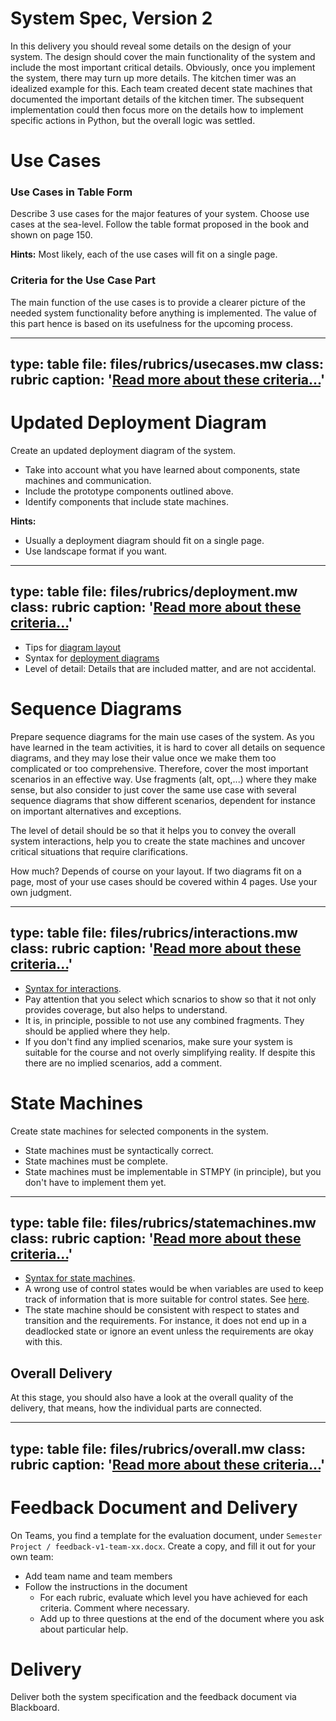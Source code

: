 # System Spec, Version 2

In this delivery you should reveal some details on the design of your system. The design should cover the main functionality of the system and include the most important critical details. Obviously, once you implement the system, there may turn up more details. The kitchen timer was an idealized example for this. Each team created decent state machines that documented the important details of the kitchen timer. The subsequent implementation could then focus more on the details how to implement specific actions in Python, but the overall logic was settled. 



# Use Cases

### Use Cases in Table Form

Describe 3 use cases for the major features of your system. Choose use cases at the sea-level. Follow the table format proposed in the book and shown on page 150.

**Hints:** Most likely, each of the use cases will fit on a single page.


### Criteria for the Use Case Part

The main function of the use cases is to provide a clearer picture of the needed system functionality before anything is implemented. 
The value of this part hence is based on its usefulness for the upcoming process.

---
type: table
file: files/rubrics/usecases.mw
class: rubric
caption: '<a href="learning-grading.html#grading-criteria">Read more about these criteria...</a>'
---


<!--
## Plans for UI Components
Your system will be fully virtual, that means, not contain any specific hardware or sensors.
Instead, you should create [GUI components](tools-gui.html) that simulate the hardware components.
Please include a list of all GUI components you intend to create for your system, and provide a first sketch of them.
-->


# Updated Deployment Diagram

Create an updated deployment diagram of the system. 

* Take into account what you have learned about components, state machines and communication.
* Include the prototype components outlined above.
* Identify components that include state machines.

**Hints:**

* Usually a deployment diagram should fit on a single page.
* Use landscape format if you want.


---
type: table
file: files/rubrics/deployment.mw
class: rubric
caption: '<a href="learning-grading.html#grading-criteria">Read more about these criteria...</a>'
---

* Tips for [diagram layout](unit-modeling-diagram-tips.html)
* Syntax for [deployment diagrams](prep-modeling.html)
* Level of detail: Details that are included matter, and are not accidental.


# Sequence Diagrams

Prepare sequence diagrams for the main use cases of the system. As you have learned in the team activities, it is hard to cover all details on sequence diagrams, and they may lose their value once we make them too complicated or too comprehensive. Therefore, cover the most important scenarios in an effective way. Use fragments (alt, opt,...) where they make sense, but also consider to just cover the same use case with several sequence diagrams that show different scenarios, dependent for instance on important alternatives and exceptions.

The level of detail should be so that it helps you to convey the overall system interactions, help you to create the state machines and uncover critical situations that require clarifications.

How much? Depends of course on your layout. If two diagrams fit on a page, most of your use cases should be covered within 4 pages. Use your own judgment.


---
type: table
file: files/rubrics/interactions.mw
class: rubric
caption: '<a href="learning-grading.html#grading-criteria">Read more about these criteria...</a>'
---

* [Syntax for interactions](prep-interactions.html).
* Pay attention that you select which scnarios to show so that it not only provides coverage, but also helps to understand.
* It is, in principle, possible to not use any combined fragments. They should be applied where they help.
* If you don't find any implied scenarios, make sure your system is suitable for the course and not overly simplifying reality. If despite this there are no implied scenarios, add a comment.


# State Machines

Create state machines for selected components in the system.

* State machines must be syntactically correct.
* State machines must be complete.
* State machines must be implementable in STMPY (in principle), but you don't have to implement them yet.


---
type: table
file: files/rubrics/statemachines.mw
class: rubric
caption: '<a href="learning-grading.html#grading-criteria">Read more about these criteria...</a>'
---

* [Syntax for state machines](prep-statemachines.html).
* A wrong use of control states would be when variables are used to keep track of information that is more suitable for control states. See [here](unit-statemachines-data.html).
* The state machine should be consistent with respect to states and transition and the requirements. For instance, it does not end up in a deadlocked state or ignore an event unless the requirements are okay with this.


## Overall Delivery

At this stage, you should also have a look at the overall quality of the delivery, that means, how the individual parts are connected. 

---
type: table
file: files/rubrics/overall.mw
class: rubric
caption: '<a href="learning-grading.html#grading-criteria">Read more about these criteria...</a>'
---

# Feedback Document and Delivery

On Teams, you find a template for the evaluation document, under `Semester Project / feedback-v1-team-xx.docx`.
Create a copy, and fill it out for your own team:

* Add team name and team members
* Follow the instructions in the document
    * For each rubric, evaluate which level you have achieved for each criteria. Comment where necessary.
    * Add up to three questions at the end of the document where you ask about particular help.


# Delivery

Deliver both the system specification and the feedback document via Blackboard.